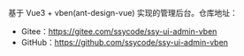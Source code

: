 基于 Vue3 + vben(ant-design-vue) 实现的管理后台。仓库地址：

* Gitee：<https://gitee.com/ssycode/ssy-ui-admin-vben>
* GitHub：<https://github.com/ssycode/ssy-ui-admin-vben>
